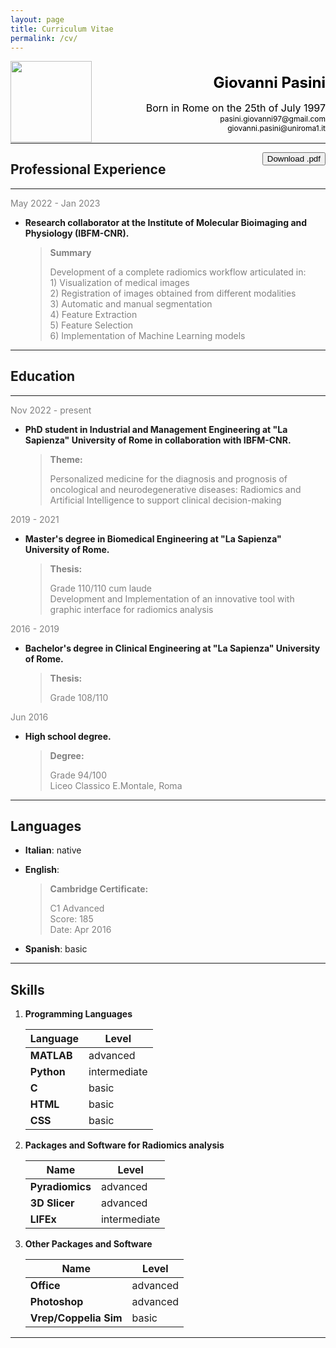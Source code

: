 ```yaml
---
layout: page
title: Curriculum Vitae
permalink: /cv/
---
```


<head>
<link rel="stylesheet" href="/styles/button.css">
<link rel="stylesheet" href="https://cdnjs.cloudflare.com/ajax/libs/font-awesome/4.7.0/css/font-awesome.min.css">
</head>
<img align="left" src="/assets/img/me.png" width="130" height="130"> 


<h1 align="right" style="color:black;font-weight:bold;font-size:24px">
   Giovanni Pasini     
</h1>
<p align="right" style="color:black;font-size:16px">
    Born in Rome on the 25th of July 1997<br>
    <span style="font-size:12px">pasini.giovanni97@gmail.com</span><br>
    <span style="font-size:12px">giovanni.pasini@uniroma1.it</span><br>
    
</p>

---  


<button style="float: right;" class="button button" onclick="window.open('/assets/docs/new_cv.pdf','_blank')"><i class="fa fa-download"></i> Download .pdf</button>


## Professional Experience   

---  
<p style="color:gray"> 
    May 2022 - Jan 2023
</p>  

- **Research collaborator at the Institute of Molecular Bioimaging and Physiology (IBFM-CNR).** 
    <blockquote>
    <h style="color:gray;font-weight:bold;font-size:14px">
        Summary
    </h>
    <p style="color:gray;font-size:14px">
        Development of a complete radiomics workflow articulated in: <br>
        1) Visualization of medical images <br>
        2) Registration of images obtained from different modalities <br>
        3) Automatic and manual segmentation <br>
        4) Feature Extraction <br>
        5) Feature Selection <br>
        6) Implementation of Machine Learning models
    </p>
    </blockquote>

---
## Education  

---
<span style="color:gray"> 
    Nov 2022 - present
</span>

- **PhD student in Industrial and Management Engineering at "La Sapienza" University of Rome in collaboration with IBFM-CNR.** 
    <blockquote>
    <h style="color:gray;font-weight:bold;font-size:14px">
        Theme:
    </h>
    <p style="color:gray;font-size:14px">
        Personalized medicine for the diagnosis and prognosis of oncological and neurodegenerative diseases: Radiomics and Artificial Intelligence to support clinical decision-making
    </p>
    </blockquote>

<span style="color:gray"> 
    2019 - 2021
</span>

- **Master's degree in Biomedical Engineering at "La Sapienza" University of Rome.** 
    <blockquote>
    <h style="color:gray;font-weight:bold;font-size:14px">
        Thesis:
    </h>
    <p style="color:gray;font-size:14px">
        Grade 110/110 cum laude <br>
        Development and Implementation of an innovative tool with graphic interface for radiomics analysis
    </p>
    </blockquote>

<span style="color:gray"> 
    2016 - 2019
</span>

- **Bachelor's degree in Clinical Engineering at "La Sapienza" University of Rome.** 
    <blockquote>
    <h style="color:gray;font-weight:bold;font-size:14px">
        Thesis:
    </h>
    <p style="color:gray;font-size:14px">
        Grade 108/110
    </p>
    </blockquote>    

<span style="color:gray"> 
    Jun 2016
</span>

- **High school degree.** 
    <blockquote>
    <h style="color:gray;font-weight:bold;font-size:14px">
        Degree:
    </h>
    <p style="color:gray;font-size:14px">
        Grade 94/100<br>
        Liceo Classico E.Montale, Roma

    </p>
    </blockquote>    

---
## Languages

- **Italian**: native
- **English**: 
    <blockquote>
    <h style="color:gray;font-weight:bold;font-size:14px">
        Cambridge Certificate:
    </h>
    <p style="color:gray;font-size:14px">
        C1 Advanced <br>
        Score: 185<br>
        Date: Apr 2016

    </p>
    </blockquote>    
- **Spanish**: basic

---

## Skills


1. **Programming Languages**  

    | Language    | Level       | 
    | ----------- | ----------- | 
    | **MATLAB**  | advanced    | 
    | **Python**  | intermediate| 
    | **C**       | basic       | 
    | **HTML**    | basic       | 
    | **CSS**     | basic       | 

2. **Packages and Software for Radiomics analysis**

    | Name            | Level       | 
    | -----------     | ----------- | 
    | **Pyradiomics** | advanced    | 
    | **3D Slicer**   | advanced    | 
    | **LIFEx**       | intermediate| 
    
3. **Other Packages and Software**

    |Name                  | Level  |
    |----------------------|--------|
    |**Office**            |advanced|
    |**Photoshop**         |advanced|
    |**Vrep/Coppelia Sim** |basic   |

---







